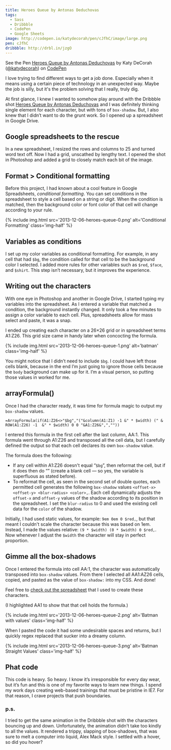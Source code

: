 ```yaml
---
title: Heroes Queue by Antonas Deduchovas
tags:
  - Sass
  - Dribbble
  - CodePen
  - Google Sheets
image: http://codepen.io/katydecorah/pen/cJfhC/image/large.png
pen: cJfhC
dribbble: http://drbl.in/jzgO
---
```


<p data-height="350" data-theme-id="97" data-slug-hash="cJfhC" data-user="katydecorah" data-default-tab="result" class='codepen'>See the Pen <a href='http://codepen.io/katydecorah/pen/cJfhC'>Heroes Queue by Antonas Deduchovas</a> by Katy DeCorah (<a href='http://codepen.io/katydecorah'>@katydecorah</a>) on <a href='http://codepen.io'>CodePen</a></p>

I love trying to find different ways to get a job done. Especially when it means using a certain piece of technology in an unexpected way. Maybe the job is silly, but it's the problem solving that I really, truly dig.

At first glance, I knew I wanted to somehow play around with the Dribbble shot [Heroes Queue by Antonas Deduchovas](http://drbl.in/jzgO) and I was definitely thinking single element for each character, but with tons of `box-shadow`. But, I also knew that I didn’t want to do the grunt work. So I opened up a spreadsheet in Google Drive.

## Google spreadsheets to the rescue

In a new spreadsheet, I resized the rows and columns to 25 and turned word text off. Now I had a grid, unscathed by lengthy text. I opened the shot in Photoshop and added a grid to closely match each bit of the image.

## Format > Conditional formatting

Before this project, I had known about a cool feature in Google Spreadsheets, _conditional formatting_. You can set conditions in the spreadsheet to style a cell based on a string or digit. When the condition is matched, then the background color or font color of that cell will change according to your rule.

{% include img.html src='2013-12-06-heroes-queue-0.png' alt='Conditional Formatting' class='img-half' %}

## Variables as conditions

I set up my color variables as conditional formatting. For example, in any cell that had `$bg`, the condition called for that cell to be the background color I selected. I added more rules for other variables such as `$red`, `$face`, and `$shirt`. This step isn’t necessary, but it improves the experience.

## Writing out the characters

With one eye in Photoshop and another in Google Drive, I started typing my variables into the spreadsheet. As I entered a variable that matched a condition, the background instantly changed. It only took a few minutes to assign a color variable to each cell. Plus, spreadsheets allow for mass select and paste, it was a snap.

I ended up creating each character on a 26&times;26 grid or in spreadsheet terms A1:Z26. This grid size came in handy later when concocting the formula.

{% include img.html src='2013-12-06-heroes-queue-1.png' alt='batman' class='img-half' %}

You might notice that I didn’t need to include `$bg`. I could have left those cells blank, because in the end I’m just going to ignore those cells because the `body` background can make up for it. I’m a visual person, so putting those values in worked for me.

## arrayFormula()

Once I had the character ready, it was time for formula magic to output my `box-shadow` values.

    =ArrayFormula(if(A1:Z26<>"$bg","("&column(A1:Z1) -1 &" * $width) (" & ROW(A1:Z26) -1  &" * $width) 0 0 "&A1:Z26&",",""))

I entered this formula in the first cell after the last column, AA:1. This formula went through A1:Z26 and transposed all the cell data, but I carefully defined the output so that each cell declares its own `box-shadow` value.

The formula does the following:

- If any cell within A1:Z26 doesn't equal “`$bg`”, then reformat the cell, but if it does then do “” (create a blank cell — so yes, the variable is superfluous as stated before).
- To reformat the cell, as seen in the second set of double quotes, each permitted cell generates the following `box-shadow` values `<offset-x> <offset-y> <blur-radius> <color>,`. Each cell dynamically adjusts the `offset-x` and `offset-y` values of the shadow according to its position in the spreadsheet. I set the `blur-radius` to 0 and used the existing cell data for the `color` of the shadow.

Initially, I had used static values, for example: `9em 0em 0 $red,`, but that meant I couldn't scale the character because this was based on 1em. Instead, I made the values relative: `(9 * $width) (0 * $width) 0 $red,`. Now whenever I adjust the `$width` the character will stay in perfect proportion.

## Gimme all the box-shadows

Once I entered the formula into cell AA:1, the character was automatically transposed into `box-shadow` values. From there I selected all AA1:AZ26 cells, copied, and pasted as the value of `box-shadow:` into my CSS. And done!

Feel free to [check out the spreadsheet](https://docs.google.com/spreadsheet/ccc?key=0AvJ6mdPETci9dEtZak04VzU2UEFqeXZ3V2hIdGtrWXc&usp=sharing) that I used to create these characters.

(I highlighted AA1 to show that that cell holds the formula.)

{% include img.html src='2013-12-06-heroes-queue-2.png' alt='Batman with values' class='img-half' %}

When I pasted the code it had some undesirable spaces and returns, but I quickly regex replaced that sucker into a dreamy column.

{% include img.html src='2013-12-06-heroes-queue-3.png' alt='Batman Straight Values' class='img-half' %}

## Phat code

This code is heavy. So heavy. I know it’s irresponsible for every day wear, but it’s fun and this is one of my favorite ways to learn new things. I spend my work days creating web-based trainings that must be pristine in IE7. For that reason, I crave projects that push boundaries.

### p.s.

I tried to get the same animation in the Dribbble shot with the characters bouncing up and down. Unfortunately, the animation didn't take too kindly to all the values. It rendered a trippy, slapping of box-shadows, that was sure to melt a computer into liquid, Alex Mack style. I settled with a hover, so did you hover?
